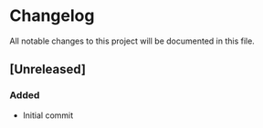 # Changelog

All notable changes to this project will be documented in this file.

## [Unreleased]

### Added

- Initial commit
